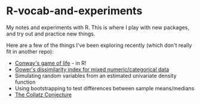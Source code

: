 # R-vocab-and-experiments

My notes and experiments with R. This is where I play with new packages, and try out and practice new things. 

Here are a few of the things I've been exploring recently (which don't really fit in another repo): 

* [Conway's game of life](https://en.wikipedia.org/wiki/Conway%27s_Game_of_Life) - in R!
* [Gower's dissimilarity index for mixed numeric/categorical data](http://rpubs.com/nayefahmad/gowers-similarity-measure-mixed-numeric-categorical-data) 
* Simulating random variables from an estimated univariate density function
* Using bootstrapping to test differences between sample means/medians 
* [The Collatz Conjecture](https://nayef-ahmad.shinyapps.io/collatz-conjecture/)